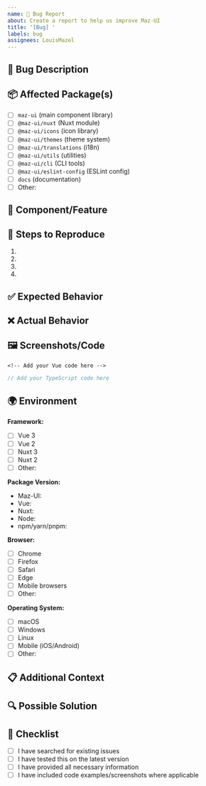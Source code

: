 ```yaml
---
name: 🐛 Bug Report
about: Create a report to help us improve Maz-UI
title: '[Bug] '
labels: bug
assignees: LouisMazel
---
```


## 🐛 Bug Description

<!-- A clear and concise description of what the bug is -->

## 📦 Affected Package(s)

<!-- Check all packages that are affected by this bug -->

- [ ] `maz-ui` (main component library)
- [ ] `@maz-ui/nuxt` (Nuxt module)
- [ ] `@maz-ui/icons` (icon library)
- [ ] `@maz-ui/themes` (theme system)
- [ ] `@maz-ui/translations` (i18n)
- [ ] `@maz-ui/utils` (utilities)
- [ ] `@maz-ui/cli` (CLI tools)
- [ ] `@maz-ui/eslint-config` (ESLint config)
- [ ] `docs` (documentation)
- [ ] Other:

## 🔧 Component/Feature

<!-- If applicable, specify the component or feature name -->

## 🔄 Steps to Reproduce

<!-- Steps to reproduce the behavior -->

1.
2.
3.
4.

## ✅ Expected Behavior

<!-- A clear and concise description of what you expected to happen -->

## ❌ Actual Behavior

<!-- A clear and concise description of what actually happens -->

## 🖼️ Screenshots/Code

<!-- If applicable, add screenshots or code snippets to help explain your problem -->

```vue
<!-- Add your Vue code here -->
```

```typescript
// Add your TypeScript code here
```

## 🌍 Environment

**Framework:**

- [ ] Vue 3
- [ ] Vue 2
- [ ] Nuxt 3
- [ ] Nuxt 2
- [ ] Other:

**Package Version:**

- Maz-UI:
- Vue:
- Nuxt:
- Node:
- npm/yarn/pnpm:

**Browser:**

- [ ] Chrome
- [ ] Firefox
- [ ] Safari
- [ ] Edge
- [ ] Mobile browsers
- [ ] Other:

**Operating System:**

- [ ] macOS
- [ ] Windows
- [ ] Linux
- [ ] Mobile (iOS/Android)
- [ ] Other:

## 📋 Additional Context

<!-- Add any other context about the problem here -->

## 🔍 Possible Solution

<!-- If you have ideas on how to fix this, please share them -->

## 📝 Checklist

<!-- Please check the following before submitting -->

- [ ] I have searched for existing issues
- [ ] I have tested this on the latest version
- [ ] I have provided all necessary information
- [ ] I have included code examples/screenshots where applicable
